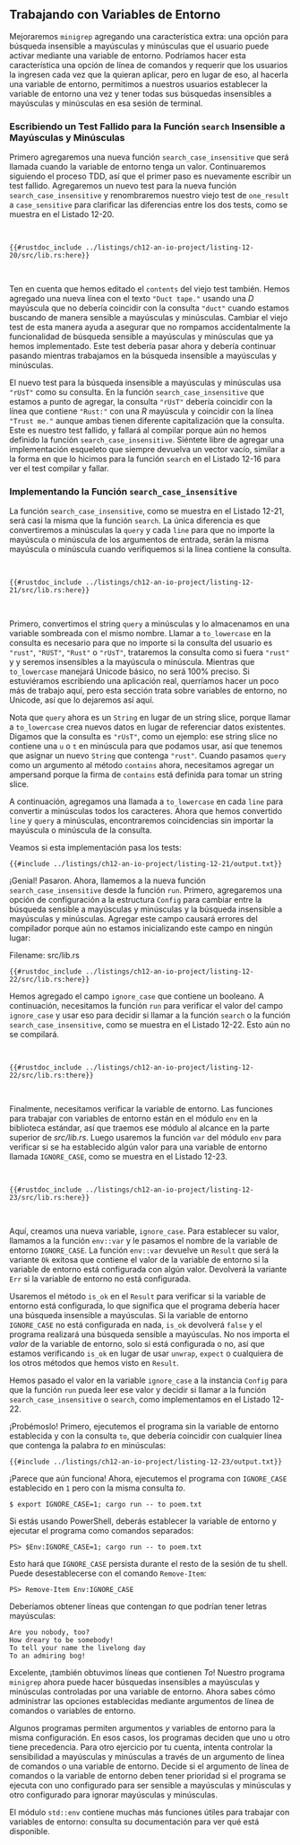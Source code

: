 ## Trabajando con Variables de Entorno

Mejoraremos `minigrep` agregando una característica extra: una opción para
búsqueda insensible a mayúsculas y minúsculas que el usuario puede activar
mediante una variable de entorno. Podríamos hacer esta característica una opción
de línea de comandos y requerir que los usuarios la ingresen cada vez que la
quieran aplicar, pero en lugar de eso, al hacerla una variable de entorno,
permitimos a nuestros usuarios establecer la variable de entorno una vez y
tener todas sus búsquedas insensibles a mayúsculas y minúsculas en esa sesión de
terminal.

### Escribiendo un Test Fallido para la Función `search` Insensible a Mayúsculas y Minúsculas

Primero agregaremos una nueva función `search_case_insensitive` que será
llamada cuando la variable de entorno tenga un valor. Continuaremos siguiendo el
proceso TDD, así que el primer paso es nuevamente escribir un test fallido.
Agregaremos un nuevo test para la nueva función `search_case_insensitive` y
renombraremos nuestro viejo test de `one_result` a `case_sensitive` para
clarificar las diferencias entre los dos tests, como se muestra en el Listado
12-20.

<Listing number="12-20" file-name="src/lib.rs" caption="Agregando un nuevo test fallido para la función insensible a mayúsculas y minúsculas que estamos a punto de agregar">

```rust,ignore,does_not_compile
{{#rustdoc_include ../listings/ch12-an-io-project/listing-12-20/src/lib.rs:here}}
```

</Listing>

Ten en cuenta que hemos editado el `contents` del viejo test también. Hemos
agregado una nueva línea con el texto `"Duct tape."` usando una *D* mayúscula 
que no debería coincidir con la consulta `"duct"` cuando estamos buscando de 
manera sensible a mayúsculas y minúsculas. Cambiar el viejo test de esta manera 
ayuda a asegurar que no rompamos accidentalmente la funcionalidad de búsqueda
sensible a mayúsculas y minúsculas que ya hemos implementado. Este test debería
pasar ahora y debería continuar pasando mientras trabajamos en la búsqueda
insensible a mayúsculas y minúsculas.

El nuevo test para la búsqueda insensible a mayúsculas y minúsculas usa `"rUsT"`
como su consulta. En la función `search_case_insensitive` que estamos a punto
de agregar, la consulta `"rUsT"` debería coincidir con la línea que contiene
`"Rust:"` con una *R* mayúscula y coincidir con la línea `"Trust me."` aunque
ambas tienen diferente capitalización que la consulta. Este es nuestro test
fallido, y fallará al compilar porque aún no hemos definido la función
`search_case_insensitive`. Siéntete libre de agregar una implementación
esqueleto que siempre devuelva un vector vacío, similar a la forma en que lo
hicimos para la función `search` en el Listado 12-16 para ver el test compilar
y fallar.

### Implementando la Función `search_case_insensitive`

La función `search_case_insensitive`, como se muestra en el Listado 12-21,
será casi la misma que la función `search`. La única diferencia es que
convertiremos a minúsculas la `query` y cada `line` para que no importe la
mayúscula o minúscula de los argumentos de entrada, serán la misma mayúscula o
minúscula cuando verifiquemos si la línea contiene la consulta.

<Listing number="12-21" file-name="src/lib.rs" caption="Definiendo la función `search_case_insensitive` para convertir a minúsculas tanto la consulta como la línea antes de compararlas">

```rust,noplayground
{{#rustdoc_include ../listings/ch12-an-io-project/listing-12-21/src/lib.rs:here}}
```

</Listing>

Primero, convertimos el string `query` a minúsculas y lo almacenamos en una
variable sombreada con el mismo nombre. Llamar a `to_lowercase` en la consulta
es necesario para que no importe si la consulta del usuario es `"rust"`,
`"RUST"`, `"Rust"` o `"rUsT"`, trataremos la consulta como si fuera `"rust"` y
y seremos insensibles a la mayúscula o minúscula. Mientras que `to_lowercase`
manejará Unicode básico, no será 100% preciso. Si estuviéramos escribiendo una
aplicación real, querríamos hacer un poco más de trabajo aquí, pero esta
sección trata sobre variables de entorno, no Unicode, así que lo dejaremos así
aquí.

Nota que `query` ahora es un `String` en lugar de un string slice, porque
llamar a `to_lowercase` crea nuevos datos en lugar de referenciar datos
existentes. Digamos que la consulta es `"rUsT"`, como un ejemplo: ese string 
slice no contiene una `u` o `t` en minúscula para que podamos usar, así que
tenemos que asignar un nuevo `String` que contenga `"rust"`. Cuando pasamos
`query` como un argumento al método `contains` ahora, necesitamos agregar un
ampersand porque la firma de `contains` está definida para tomar un string 
slice.

A continuación, agregamos una llamada a `to_lowercase` en cada `line` para
convertir a minúsculas todos los caracteres. Ahora que hemos convertido `line`
y `query` a minúsculas, encontraremos coincidencias sin importar la mayúscula
o minúscula de la consulta.

Veamos si esta implementación pasa los tests:

```console
{{#include ../listings/ch12-an-io-project/listing-12-21/output.txt}}
```

¡Genial! Pasaron. Ahora, llamemos a la nueva función `search_case_insensitive`
desde la función `run`. Primero, agregaremos una opción de configuración a la
estructura `Config` para cambiar entre la búsqueda sensible a mayúsculas y
minúsculas y la búsqueda insensible a mayúsculas y minúsculas. Agregar este
campo causará errores del compilador porque aún no estamos inicializando este
campo en ningún lugar:

<span class="filename">Filename: src/lib.rs</span>

```rust,ignore,does_not_compile
{{#rustdoc_include ../listings/ch12-an-io-project/listing-12-22/src/lib.rs:here}}
```

Hemos agregado el campo `ignore_case` que contiene un booleano. A continuación,
necesitamos la función `run` para verificar el valor del campo `ignore_case` y
usar eso para decidir si llamar a la función `search` o la función
`search_case_insensitive`, como se muestra en el Listado 12-22. Esto aún no se
compilará.

<Listing number="12-22" file-name="src/lib.rs" caption="Llamando a `search` o `search_case_insensitive` en función del valor de `config.ignore_case`">

```rust,ignore,does_not_compile
{{#rustdoc_include ../listings/ch12-an-io-project/listing-12-22/src/lib.rs:there}}
```

</Listing>

Finalmente, necesitamos verificar la variable de entorno. Las funciones para
trabajar con variables de entorno están en el módulo `env` en la biblioteca
estándar, así que traemos ese módulo al alcance en la parte superior de
*src/lib.rs*. Luego usaremos la función `var` del módulo `env` para verificar
si se ha establecido algún valor para una variable de entorno llamada
`IGNORE_CASE`, como se muestra en el Listado 12-23.

<Listing number="12-23" file-name="src/lib.rs" caption="Comprobando si existe algún valor en una variable de entorno llamada `IGNORE_CASE`">

```rust,noplayground
{{#rustdoc_include ../listings/ch12-an-io-project/listing-12-23/src/lib.rs:here}}
```

</Listing>

Aquí, creamos una nueva variable, `ignore_case`. Para establecer su valor,
llamamos a la función `env::var` y le pasamos el nombre de la variable de
entorno `IGNORE_CASE`. La función `env::var` devuelve un `Result` que será la
variante `Ok` exitosa que contiene el valor de la variable de entorno si la
variable de entorno está configurada con algún valor. Devolverá la variante
`Err` si la variable de entorno no está configurada.

Usaremos el método `is_ok` en el `Result` para verificar si la variable de
entorno está configurada, lo que significa que el programa debería hacer una
búsqueda insensible a mayúsculas. Si la variable de entorno `IGNORE_CASE` no
está configurada en nada, `is_ok` devolverá `false` y el programa realizará
una búsqueda sensible a mayúsculas. No nos importa el *valor* de la variable
de entorno, solo si está configurada o no, así que estamos verificando
`is_ok` en lugar de usar `unwrap`, `expect` o cualquiera de los otros métodos
que hemos visto en `Result`.

Hemos pasado el valor en la variable `ignore_case` a la instancia `Config` para
que la función `run` pueda leer ese valor y decidir si llamar a la función
`search_case_insensitive` o `search`, como implementamos en el Listado 12-22.

¡Probémoslo! Primero, ejecutemos el programa sin la variable de entorno
establecida y con la consulta `to`, que debería coincidir con cualquier línea
que contenga la palabra *to* en minúsculas:

```console
{{#include ../listings/ch12-an-io-project/listing-12-23/output.txt}}
```

¡Parece que aún funciona! Ahora, ejecutemos el programa con `IGNORE_CASE`
establecido en `1` pero con la misma consulta *to*.

```console
$ export IGNORE_CASE=1; cargo run -- to poem.txt
```

Si estás usando PowerShell, deberás establecer la variable de entorno y
ejecutar el programa como comandos separados:

```console
PS> $Env:IGNORE_CASE=1; cargo run -- to poem.txt
```
Esto hará que `IGNORE_CASE` persista durante el resto de la sesión de tu
shell. Puede desestablecerse con el comando `Remove-Item`:

```console
PS> Remove-Item Env:IGNORE_CASE
```

Deberíamos obtener líneas que contengan *to* que podrían tener letras
mayúsculas:

<!-- manual-regeneration
cd listings/ch12-an-io-project/listing-12-23
IGNORE_CASE=1 cargo run -- to poem.txt
can't extract because of the environment variable
-->

```console
Are you nobody, too?
How dreary to be somebody!
To tell your name the livelong day
To an admiring bog!
```

Excelente, ¡también obtuvimos líneas que contienen *To*! Nuestro programa
`minigrep` ahora puede hacer búsquedas insensibles a mayúsculas y minúsculas
controladas por una variable de entorno. Ahora sabes cómo administrar las
opciones establecidas mediante argumentos de línea de comandos o variables de
entorno.

Algunos programas permiten argumentos *y* variables de entorno para la misma
configuración. En esos casos, los programas deciden que uno u otro tiene
precedencia. Para otro ejercicio por tu cuenta, intenta controlar la
sensibilidad a mayúsculas y minúsculas a través de un argumento de línea de
comandos o una variable de entorno. Decide si el argumento de línea de comandos
o la variable de entorno deben tener prioridad si el programa se ejecuta con
uno configurado para ser sensible a mayúsculas y minúsculas y otro configurado
para ignorar mayúsculas y minúsculas.

El módulo `std::env` contiene muchas más funciones útiles para trabajar con
variables de entorno: consulta su documentación para ver qué está disponible.
